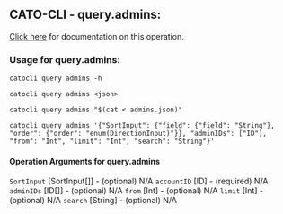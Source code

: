 
## CATO-CLI - query.admins:
[Click here](https://api.catonetworks.com/documentation/#query-admins) for documentation on this operation.

### Usage for query.admins:

`catocli query admins -h`

`catocli query admins <json>`

`catocli query admins "$(cat < admins.json)"`

`catocli query admins '{"SortInput": {"field": {"field": "String"}, "order": {"order": "enum(DirectionInput)"}}, "adminIDs": ["ID"], "from": "Int", "limit": "Int", "search": "String"}'`

#### Operation Arguments for query.admins ####
`SortInput` [SortInput[]] - (optional) N/A 
`accountID` [ID] - (required) N/A 
`adminIDs` [ID[]] - (optional) N/A 
`from` [Int] - (optional) N/A 
`limit` [Int] - (optional) N/A 
`search` [String] - (optional) N/A 
